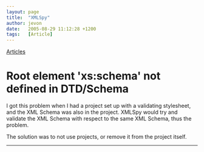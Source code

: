 ```yaml
---
layout: page
title:  "XMLSpy"
author: jevon
date:   2005-08-29 11:12:28 +1200
tags:   [Article]
---
```


[Articles](Articles.md)

# Root element 'xs:<!-- -->schema' not defined in DTD/Schema
I got this problem when I had a project set up with a validating stylesheet, and the XML Schema was also in the project. XMLSpy would try and validate the XML Schema with respect to the same XML Schema, thus the problem.

The solution was to not use projects, or remove it from the project itself.

----
